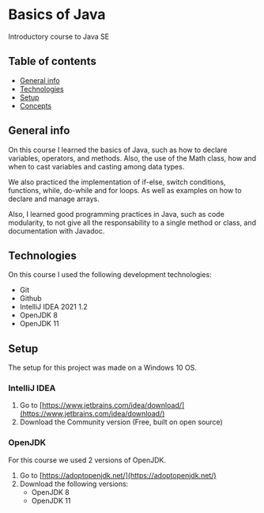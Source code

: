 # Basics of Java 
Introductory course to Java SE

## Table of contents

* [General info](#general-info) 
* [Technologies](#technologies) 
* [Setup](#setup)
* [Concepts](#concepts)

## General info

On this course I learned the basics of Java, such as how to declare variables, operators, and methods. Also, the use of the Math class, how and when to cast variables and casting among data types.

We also practiced the implementation of if-else, switch conditions, functions, while, do-while and for loops. As well as examples on how to declare and manage arrays.

Also, I learned good programming practices in Java, such as code modularity, to not give all the responsability to a single method or class, and documentation with Javadoc.

## Technologies

On this course I used the following development technologies:
 <!-- - Visual Studio Code -->
 - Git
 - Github
 - IntelliJ IDEA 2021 1.2
 - OpenJDK 8
 - OpenJDK 11

## Setup

The setup for this project was made on a Windows 10 OS.

### IntelliJ IDEA

1. Go to [https://www.jetbrains.com/idea/download/](https://www.jetbrains.com/idea/download/)
2. Download the Community version (Free, built on open source)

### OpenJDK
For this course we used 2 versions of OpenJDK.

1. Go to [https://adoptopenjdk.net/](https://adoptopenjdk.net/)
2. Download the following versions:
    - OpenJDK 8
    - OpenJDK 11
